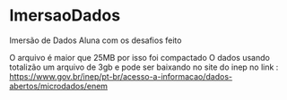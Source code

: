 # ImersaoDados
Imersão de Dados Aluna com os desafios feito


O arquivo é maior que 25MB por isso foi compactado
O dados usando totalizão um arquivo de 3gb  e pode ser baixando no site do inep no link :
https://www.gov.br/inep/pt-br/acesso-a-informacao/dados-abertos/microdados/enem

